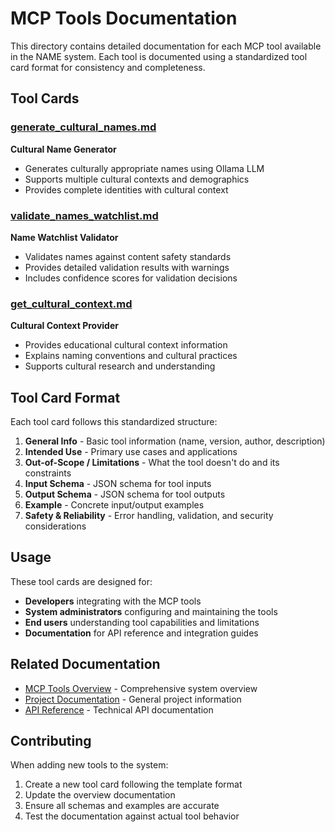# MCP Tools Documentation

This directory contains detailed documentation for each MCP tool available in the NAME system. Each tool is documented using a standardized tool card format for consistency and completeness.

## Tool Cards

### [generate_cultural_names.md](./generate_cultural_names.md)
**Cultural Name Generator**
- Generates culturally appropriate names using Ollama LLM
- Supports multiple cultural contexts and demographics
- Provides complete identities with cultural context

### [validate_names_watchlist.md](./validate_names_watchlist.md)
**Name Watchlist Validator**
- Validates names against content safety standards
- Provides detailed validation results with warnings
- Includes confidence scores for validation decisions

### [get_cultural_context.md](./get_cultural_context.md)
**Cultural Context Provider**
- Provides educational cultural context information
- Explains naming conventions and cultural practices
- Supports cultural research and understanding

## Tool Card Format

Each tool card follows this standardized structure:

1. **General Info** - Basic tool information (name, version, author, description)
2. **Intended Use** - Primary use cases and applications
3. **Out-of-Scope / Limitations** - What the tool doesn't do and its constraints
4. **Input Schema** - JSON schema for tool inputs
5. **Output Schema** - JSON schema for tool outputs
6. **Example** - Concrete input/output examples
7. **Safety & Reliability** - Error handling, validation, and security considerations

## Usage

These tool cards are designed for:
- **Developers** integrating with the MCP tools
- **System administrators** configuring and maintaining the tools
- **End users** understanding tool capabilities and limitations
- **Documentation** for API reference and integration guides

## Related Documentation

- [MCP Tools Overview](../mcp_tools_overview.md) - Comprehensive system overview
- [Project Documentation](../project.md) - General project information
- [API Reference](../api_reference.md) - Technical API documentation

## Contributing

When adding new tools to the system:
1. Create a new tool card following the template format
2. Update the overview documentation
3. Ensure all schemas and examples are accurate
4. Test the documentation against actual tool behavior

